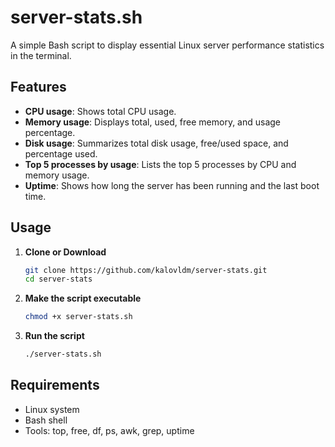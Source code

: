# server-stats.sh

A simple Bash script to display essential Linux server performance statistics in the terminal.

## Features

- **CPU usage**: Shows total CPU usage.
- **Memory usage**: Displays total, used, free memory, and usage percentage.
- **Disk usage**: Summarizes total disk usage, free/used space, and percentage used.
- **Top 5 processes by usage**: Lists the top 5 processes by CPU and memory usage.
- **Uptime**: Shows how long the server has been running and the last boot time.

## Usage

1. **Clone or Download**

   ```bash
   git clone https://github.com/kalovldm/server-stats.git
   cd server-stats
   
2. **Make the script executable**

   ```bash
   chmod +x server-stats.sh
   
3. **Run the script**

   ```bash
   ./server-stats.sh

## Requirements
- Linux system
- Bash shell
- Tools: top, free, df, ps, awk, grep, uptime
